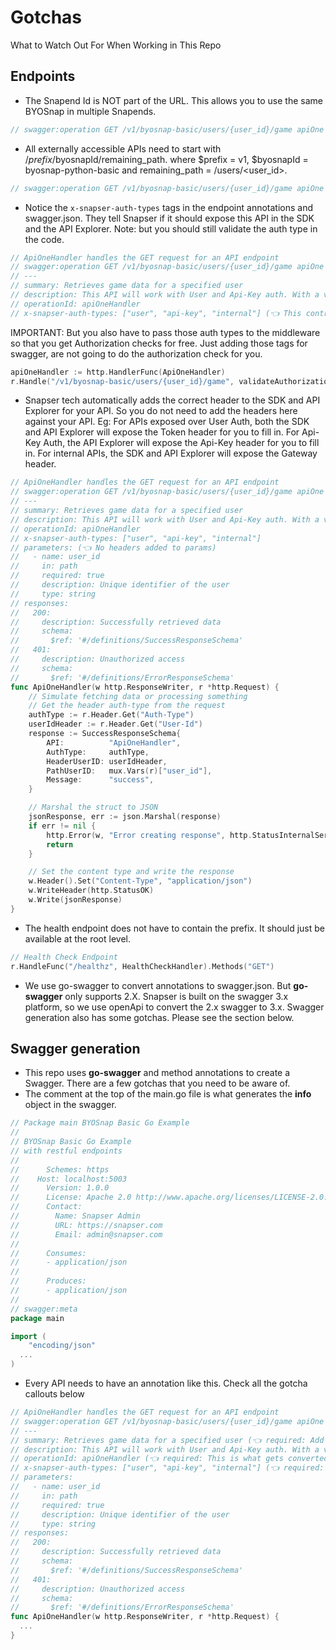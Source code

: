# Gotchas
What to Watch Out For When Working in This Repo

## Endpoints
- The Snapend Id is NOT part of the URL. This allows you to use the same BYOSnap in multiple Snapends.
```go
// swagger:operation GET /v1/byosnap-basic/users/{user_id}/game apiOne (👈 No Snapend Id in the URL)
```
- All externally accessible APIs need to start with /$prefix/$byosnapId/remaining_path. where $prefix = v1, $byosnapId = byosnap-python-basic and remaining_path = /users/<user_id>.
```go
// swagger:operation GET /v1/byosnap-basic/users/{user_id}/game apiOne (👈 Check the URL format)
```
- Notice the `x-snapser-auth-types` tags in the endpoint annotations and swagger.json. They tell Snapser if it should expose this API in the SDK and the API Explorer. Note: but you should still validate the auth type in the code.
```go
// ApiOneHandler handles the GET request for an API endpoint
// swagger:operation GET /v1/byosnap-basic/users/{user_id}/game apiOne
// ---
// summary: Retrieves game data for a specified user
// description: This API will work with User and Api-Key auth. With a valid user token and api-key, you can access this API.
// operationId: apiOneHandler
// x-snapser-auth-types: ["user", "api-key", "internal"] (👈 This controls the x-snapser-auth-types tags in the swagger)
```

IMPORTANT: But you also have to pass those auth types to the middleware so that you get Authorization checks for free. Just adding those tags for swagger, are not going to do the authorization check for you.
```go
apiOneHandler := http.HandlerFunc(ApiOneHandler)
r.Handle("/v1/byosnap-basic/users/{user_id}/game", validateAuthorization([]string{AuthTypeHeaderValueUserAuth, AuthTypeHeaderValueApiKeyAuth, GatewayHeaderValueInternalOrigin}, "user_id")(apiOneHandler)).Methods("GET") // (👈 This tells the middleware that user auth, app auth and internal auth are allowed)
```
- Snapser tech automatically adds the correct header to the SDK and API Explorer for your API. So you do not need to add the headers here against your API. Eg: For APIs exposed over User Auth, both the SDK and API Explorer will expose the Token header for you to fill in. For Api-Key Auth, the API Explorer will expose the Api-Key header for you to fill in. For internal APIs, the SDK and API Explorer will expose the Gateway header.
```go
// ApiOneHandler handles the GET request for an API endpoint
// swagger:operation GET /v1/byosnap-basic/users/{user_id}/game apiOne
// ---
// summary: Retrieves game data for a specified user
// description: This API will work with User and Api-Key auth. With a valid user token and api-key, you can access this API.
// operationId: apiOneHandler
// x-snapser-auth-types: ["user", "api-key", "internal"]
// parameters: (👈 No headers added to params)
//   - name: user_id
//     in: path
//     required: true
//     description: Unique identifier of the user
//     type: string
// responses:
//   200:
//     description: Successfully retrieved data
//     schema:
//       $ref: '#/definitions/SuccessResponseSchema'
//   401:
//     description: Unauthorized access
//     schema:
//       $ref: '#/definitions/ErrorResponseSchema'
func ApiOneHandler(w http.ResponseWriter, r *http.Request) {
	// Simulate fetching data or processing something
	// Get the header auth-type from the request
	authType := r.Header.Get("Auth-Type")
	userIdHeader := r.Header.Get("User-Id")
	response := SuccessResponseSchema{
		API:          "ApiOneHandler",
		AuthType:     authType,
		HeaderUserID: userIdHeader,
		PathUserID:   mux.Vars(r)["user_id"],
		Message:      "success",
	}

	// Marshal the struct to JSON
	jsonResponse, err := json.Marshal(response)
	if err != nil {
		http.Error(w, "Error creating response", http.StatusInternalServerError)
		return
	}

	// Set the content type and write the response
	w.Header().Set("Content-Type", "application/json")
	w.WriteHeader(http.StatusOK)
	w.Write(jsonResponse)
}
```
- The health endpoint does not have to contain the prefix. It should just be available at the root level.
```go
// Health Check Endpoint
r.HandleFunc("/healthz", HealthCheckHandler).Methods("GET")
```
- We use go-swagger to convert annotations to swagger.json. But **go-swagger** only supports 2.X. Snapser is built on the swagger 3.x platform, so we use openApi to convert the 2.x swagger to 3.x. Swagger generation also has some gotchas. Please see the section below.

## Swagger generation
- This repo uses **go-swagger** and method annotations to create a Swagger. There are a few gotchas that you need to be aware of.
- The comment at the top of the main.go file is what generates the **info** object in the swagger.
```go
// Package main BYOSnap Basic Go Example
//
// BYOSnap Basic Go Example
// with restful endpoints
//
//		Schemes: https
//	  Host: localhost:5003
//		Version: 1.0.0
//		License: Apache 2.0 http://www.apache.org/licenses/LICENSE-2.0.html
//		Contact:
//		  Name: Snapser Admin
//		  URL: https://snapser.com
//		  Email: admin@snapser.com
//
//		Consumes:
//		- application/json
//
//		Produces:
//		- application/json
//
// swagger:meta
package main

import (
	"encoding/json"
  ...
)
```
- Every API needs to have an annotation like this. Check all the gotcha callouts below
```go
// ApiOneHandler handles the GET request for an API endpoint
// swagger:operation GET /v1/byosnap-basic/users/{user_id}/game apiOne (👈 This is just for you. The ApiSpec does not use this)
// ---
// summary: Retrieves game data for a specified user (👈 required: Add a short summary about the API)
// description: This API will work with User and Api-Key auth. With a valid user token and api-key, you can access this API. (👈 required: Add a verbose description about the API)
// operationId: apiOneHandler (👈 required: This is what gets converted to the method name in the SDK and API Explorer)
// x-snapser-auth-types: ["user", "api-key", "internal"] (👈 required: Tells the SDK and API explorer if you want to see this API in the user, api-key and internal SDKs and API Explorer tabs)
// parameters:
//   - name: user_id
//     in: path
//     required: true
//     description: Unique identifier of the user
//     type: string
// responses:
//   200:
//     description: Successfully retrieved data
//     schema:
//       $ref: '#/definitions/SuccessResponseSchema'
//   401:
//     description: Unauthorized access
//     schema:
//       $ref: '#/definitions/ErrorResponseSchema'
func ApiOneHandler(w http.ResponseWriter, r *http.Request) {
  ...
}
```
